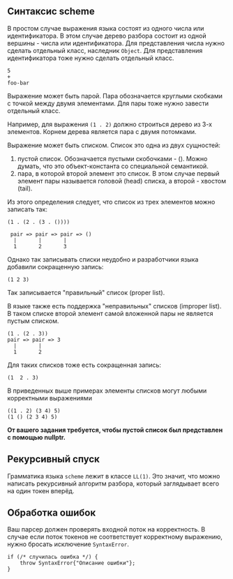 ## Синтаксис scheme

В простом случае выражения языка состоят из одного числа или идентификатора.
В этом случае дерево разбора состоит из одной вершины - числа или идентификатора.
Для представления числа нужно сделать отдельный класс, наследник `Object`.
Для представления идентификатора тоже нужно сделать отдельный класс.

```
5
+
foo-bar
```

Выражение может быть парой. Пара обозначается круглыми скобками с точкой
между двумя элементами. Для пары тоже нужно завести отдельный класс.

Например, для выражения `(1 . 2)` должно строиться дерево из 3-х элементов.
Корнем дерева является пара с двумя потомками.

Выражение может быть списком.
Список это одна из двух сущностей:
1. пустой список. Обозначается пустыми скобочками - (). Можно думать, что это объект-константа со специальной семантикой.
2. пара, в которой второй элемент это список. В этом случае первый элемент пары называется головой (head) списка, а второй - хвостом (tail).

Из этого определения следует, что список из трех элементов можно записать так:
```
(1 . (2 . (3 . ())))

 pair => pair => pair => ()
  |       |       |
  1       2       3
```
Однако так записывать списки неудобно и разработчики языка добавили сокращенную запись:
```
(1 2 3)
```
Так записывается "правильный" список (proper list). 

В языке также есть поддержка "неправильных" списков (improper list).
В таком списке второй элемент самой вложенной пары не является пустым списком.
```
(1 . (2 . 3))
pair => pair => 3
  |       |
  1       2
```
Для таких списков тоже есть сокращенная запись:
```
(1  2 . 3)
```

В приведенных выше примерах элементы списков могут любыми корректными выражениями
```
((1 . 2) (3 4) 5)
(1 () (2 3 4) 5)
```

**От вашего задания требуется, чтобы пустой список был представлен с помощью nullptr.**


## Рекурсивный спуск

Грамматика языка `scheme` лежит в классе `LL(1)`. Это значит, что можно
написать рекурсивный алгоритм разбора, который заглядывает всего на один токен
вперёд.

## Обработка ошибок

Ваш парсер должен проверять входной поток на корректность. В случае
если поток токенов не соответствует корректному выражению, нужно бросать
исключение `SyntaxError`.

```
if (/* случилась ошибка */) {
    throw SyntaxError{"Описание ошибки"};
}
```





